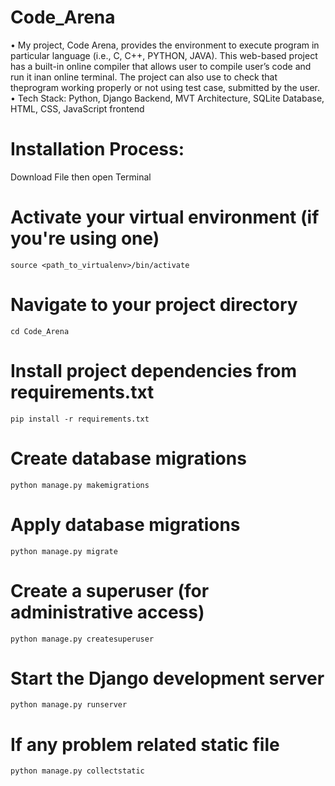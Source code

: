 # Code_Arena
• My project, Code Arena, provides the environment to
execute program in particular language (i.e., C,
C++, PYTHON, JAVA). This web-based project
has a built-in online compiler that allows user to
compile user’s code and run it inan online terminal.
The project can also use to check that theprogram
working properly or not using test case, submitted
by the user.
• Tech Stack: Python, Django Backend, MVT Architecture,
SQLite Database, HTML, CSS, JavaScript frontend

# Installation Process:

Download File then open Terminal 

# Activate your virtual environment (if you're using one)
`source <path_to_virtualenv>/bin/activate`

# Navigate to your project directory
`cd Code_Arena`

# Install project dependencies from requirements.txt
`pip install -r requirements.txt`

# Create database migrations
`python manage.py makemigrations`

# Apply database migrations
`python manage.py migrate`

# Create a superuser (for administrative access)
`python manage.py createsuperuser`

# Start the Django development server
`python manage.py runserver`

# If any problem related static file
`python manage.py collectstatic`
